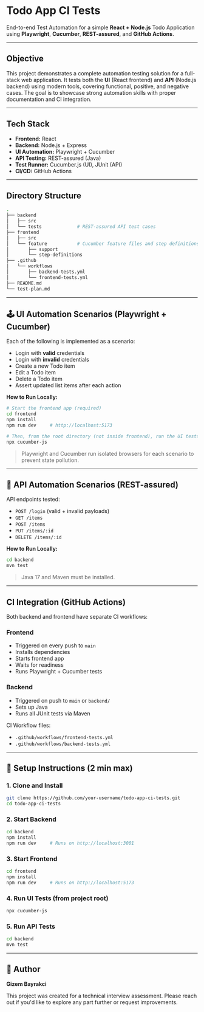 # Todo App CI Tests

End-to-end Test Automation for a simple **React + Node.js** Todo Application using **Playwright**, **Cucumber**, **REST-assured**, and **GitHub Actions**.

---

## Objective

This project demonstrates a complete automation testing solution for a full-stack web application. It tests both the **UI** (React frontend) and **API** (Node.js backend) using modern tools, covering functional, positive, and negative cases. The goal is to showcase strong automation skills with proper documentation and CI integration.

---

## Tech Stack

- **Frontend:** React
- **Backend:** Node.js + Express
- **UI Automation:** Playwright + Cucumber
- **API Testing:** REST-assured (Java)
- **Test Runner:** Cucumber.js (UI), JUnit (API)
- **CI/CD:** GitHub Actions

---

## Directory Structure

```bash
.
├── backend
│   ├── src
│   └── tests             # REST-assured API test cases
├── frontend
│   ├── src
│   └── feature           # Cucumber feature files and step definitions
│       ├── support
│       └── step-definitions
├── .github
│   └── workflows
│       ├── backend-tests.yml
│       └── frontend-tests.yml
├── README.md
└── test-plan.md
```

---

## 🕹 UI Automation Scenarios (Playwright + Cucumber)

Each of the following is implemented as a scenario:

- Login with **valid** credentials
- Login with **invalid** credentials
- Create a new Todo item
- Edit a Todo item
- Delete a Todo item
- Assert updated list items after each action

**How to Run Locally:**
```bash
# Start the frontend app (required)
cd frontend
npm install
npm run dev     # http://localhost:5173

# Then, from the root directory (not inside frontend), run the UI tests:
npx cucumber-js
```

> Playwright and Cucumber run isolated browsers for each scenario to prevent state pollution.

---

## 🔢 API Automation Scenarios (REST-assured)

API endpoints tested:
- `POST /login` (valid + invalid payloads)
- `GET /items`
- `POST /items`
- `PUT /items/:id`
- `DELETE /items/:id`

**How to Run Locally:**
```bash
cd backend
mvn test
```

> Java 17 and Maven must be installed.

---

## CI Integration (GitHub Actions)

Both backend and frontend have separate CI workflows:

### Frontend
- Triggered on every push to `main`
- Installs dependencies
- Starts frontend app
- Waits for readiness
- Runs Playwright + Cucumber tests

### Backend
- Triggered on push to `main` or `backend/`
- Sets up Java
- Runs all JUnit tests via Maven

CI Workflow files:
- `.github/workflows/frontend-tests.yml`
- `.github/workflows/backend-tests.yml`

---

## 🚀 Setup Instructions (2 min max)

### 1. Clone and Install
```bash
git clone https://github.com/your-username/todo-app-ci-tests.git
cd todo-app-ci-tests
```

### 2. Start Backend
```bash
cd backend
npm install
npm run dev     # Runs on http://localhost:3001
```

### 3. Start Frontend
```bash
cd frontend
npm install
npm run dev     # Runs on http://localhost:5173
```

### 4. Run UI Tests (from project root)
```bash
npx cucumber-js
```

### 5. Run API Tests
```bash
cd backend
mvn test
```

---


## 🙌 Author

**Gizem Bayrakci**

This project was created for a technical interview assessment. Please reach out if you'd like to explore any part further or request improvements.

